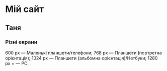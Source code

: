 # Мій сайт
## Таня 
### Різні екрани
600 px  — Маленькі планшети/телефони; 
768 px  — Планшети (портретна орієнтація); 
1024 px — Планшети (альбомна орієнтація)/Нетбуки; 
1280 px + — PC.